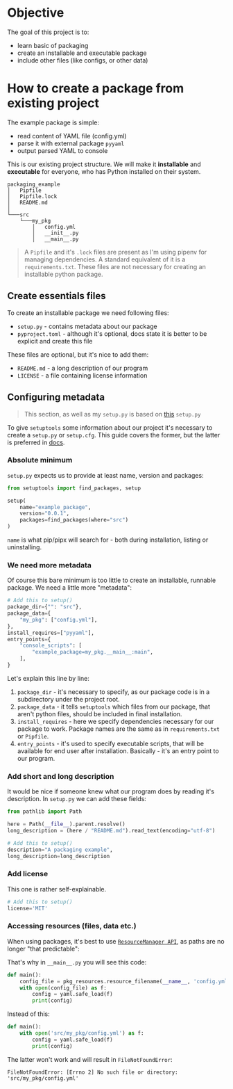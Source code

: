 # Objective
The goal of this project is to:
* learn basic of packaging
* create an installable and executable package
* include other files (like configs, or other data)

# How to create a package from existing project
The example package is simple:
* read content of YAML file (config.yml)
* parse it with external package `pyyaml`
* output parsed YAML to console

This is our existing project structure. We will make it **installable** and 
**executable** for everyone, who has Python installed on their system.
```
packaging_example
│   Pipfile
│   Pipfile.lock
│   README.md
│
└───src
    └───my_pkg
        │   config.yml
        │   __init__.py
        │   __main__.py
```
> A `Pipfile` and it's `.lock` files are present as I'm using pipenv 
> for managing dependencies. A standard equivalent of it is a 
> `requirements.txt`. These files are not necessary for creating an
> installable python package.

## Create essentials files
To create an installable package we need following files: 
* `setup.py` - contains metadata about our package
* `pyproject.toml` - although it's optional, docs state it is better 
  to be explicit and create this file

These files are optional, but it's nice to add them: 
* `README.md` - a long description of our program
* `LICENSE` - a file containing license information

## Configuring metadata
> This section, as well as my `setup.py` is based on [this](https://github.com/pypa/sampleproject/blob/main/setup.py)
> `setup.py`

To give `setuptools` some information about our project it's necessary
to create a `setup.py` or `setup.cfg`. This guide covers the former,
but the latter is preferred in [docs](https://packaging.python.org/tutorials/packaging-projects/#configuring-metadata).

### Absolute minimum
`setup.py` expects us to provide at least name, version and packages:
```python
from setuptools import find_packages, setup

setup(
    name="example_package",
    version="0.0.1",
    packages=find_packages(where="src")
)
```
`name` is what pip/pipx will search for - both during installation,
listing or uninstalling.
### We need more metadata 
Of course this bare minimum is too little to create an installable,
runnable package. We need a little more "metadata":
```python
# Add this to setup()
package_dir={"": "src"},
package_data={
    "my_pkg": ["config.yml"],
},
install_requires=["pyyaml"],
entry_points={
    "console_scripts": [
        "example_package=my_pkg.__main__:main",
    ],
}
```
Let's explain this line by line:
1. `package_dir` - it's necessary to specify, as our package code is in
   a subdirectory under the project root.
2. `package_data` - it tells `setuptools` which files from our package,
   that aren't python files, should be included in final installation.
3. `install_requires` - here we specify dependencies necessary for our
   package to work. Package names are the same as in `requirements.txt`
   or `Pipfile`.
4. `entry_points` - it's used to specify executable scripts, that will
   be available for end user after installation. Basically - it's an 
   entry point to our program.
   
### Add short and long description
It would be nice if someone knew what our program does by reading it's
description. In `setup.py` we can add these fields:
```python
from pathlib import Path

here = Path(__file__).parent.resolve()
long_description = (here / "README.md").read_text(encoding="utf-8")

# Add this to setup()
description="A packaging example",
long_description=long_description
```

### Add license
This one is rather self-explainable.
```python
# Add this to setup()
license='MIT'
```

### Accessing resources (files, data etc.)
When using packages, it's best to use [`ResourceManager API`](https://setuptools.readthedocs.io/en/latest/pkg_resources.html#resourcemanager-api),
as paths are no longer "that predictable":

That's why in `__main__.py` you will see this code:
```python
def main():
    config_file = pkg_resources.resource_filename(__name__, 'config.yml')
    with open(config_file) as f:
        config = yaml.safe_load(f)
        print(config)
```
Instead of this:
```python
def main():
    with open('src/my_pkg/config.yml') as f:
        config = yaml.safe_load(f)
        print(config)
```
The latter won't work and will result in `FileNotFoundError`:
```
FileNotFoundError: [Errno 2] No such file or directory: 'src/my_pkg/config.yml'
```